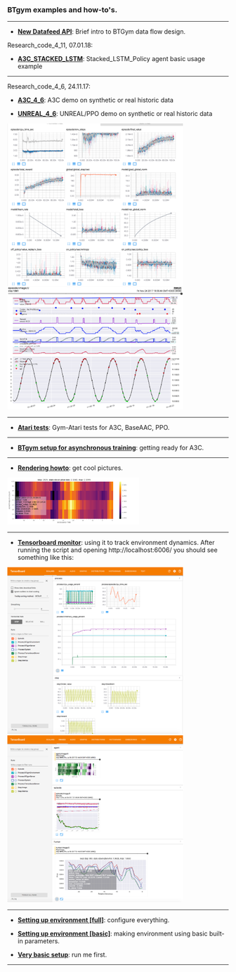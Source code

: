 ### BTgym examples and how-to's.
****
 - **[New Datafeed API](./data_domain_api_intro.ipynb)**: Brief intro to BTGym data flow design.

Research_code_4_11, 07.01.18:

- **[A3C_STACKED_LSTM](./unreal_stacked_lstm_strat_4_11.ipynb)**: Stacked_LSTM_Policy agent basic usage example
****

Research_code_4_6, 24.11.17:

- **[A3C_4_6](./a3c_random_on_synth_or_real_data_4_6.ipynb)**: A3C demo on synthetic or real historic data 

- **[UNREAL_4_6](./unreal_random_on_synth_or_real_data_4_6.ipynb)**: UNREAL/PPO demo on synthetic or real historic data

[<img src="./img/2017-11-23_12.52.26.png" width="400">](./img/2017-11-23_12.52.26.png) [<img src="./img/2017-11-24_18.37.50.png" width="400">](./img/2017-11-24_18.37.50.png) 
****
- **[Atari tests](./atari_tests)**: Gym-Atari tests for A3C, BaseAAC, PPO.
****
- **[BTgym setup for asynchronous training](./async_btgym_workers.ipynb)**: getting ready for A3C.
****
- **[Rendering howto](./rendering_howto.ipynb)**: get cool pictures.
    
[<img src="./img/ag_state_magma.png" width="300">](./img/ag_state_magma.png)
****
- **[Tensorboard monitor](./tensorboard_monitor.ipynb)**: using it to track environment dynamics.
 After running the script and opening http://localhost:6006/ you should see something like this:

[<img src="./img/tb_1_2017-07-06.png " width="400">](./img/tb_1_2017-07-06.png) [<img src="./img/tb_2_2017-07-06.png " width="400">](./img/tb_2_2017-07-06.png)
****
- **[Setting up environment [full]](./setting_up_environment_full.ipynb)**: configure everything.

- **[Setting up environment [basic]](./setting_up_environment_basic.ipynb)**: making environment using basic built-in parameters.

- **[Very basic setup](./very_basic_env_setup.ipynb)**: run me first.
****

  
 